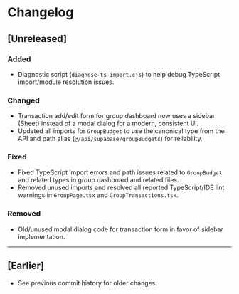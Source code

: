 # Changelog

## [Unreleased]
### Added
- Diagnostic script (`diagnose-ts-import.cjs`) to help debug TypeScript import/module resolution issues.

### Changed
- Transaction add/edit form for group dashboard now uses a sidebar (Sheet) instead of a modal dialog for a modern, consistent UI.
- Updated all imports for `GroupBudget` to use the canonical type from the API and path alias (`@/api/supabase/groupBudgets`) for reliability.

### Fixed
- Fixed TypeScript import errors and path issues related to `GroupBudget` and related types in group dashboard and related files.
- Removed unused imports and resolved all reported TypeScript/IDE lint warnings in `GroupPage.tsx` and `GroupTransactions.tsx`.

### Removed
- Old/unused modal dialog code for transaction form in favor of sidebar implementation.

---

## [Earlier]
- See previous commit history for older changes.
